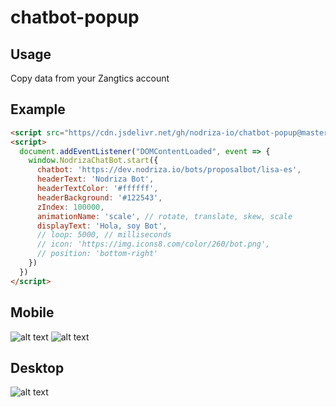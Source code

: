 # chatbot-popup

## Usage
Copy data from your Zangtics account 

## Example
```html
<script src="https//cdn.jsdelivr.net/gh/nodriza-io/chatbot-popup@master/dist/chatbot.js"></script>
<script>
  document.addEventListener("DOMContentLoaded", event => {
    window.NodrizaChatBot.start({
      chatbot: 'https://dev.nodriza.io/bots/proposalbot/lisa-es',
      headerText: 'Nodriza Bot',
      headerTextColor: '#ffffff',
      headerBackground: '#122543',  
      zIndex: 100000,
      animationName: 'scale', // rotate, translate, skew, scale
      displayText: 'Hola, soy Bot',
      // loop: 5000, // milliseconds
      // icon: 'https://img.icons8.com/color/260/bot.png',
      // position: 'bottom-right'
    })
  })
</script>
```

## Mobile
![alt text](https://github.com/nodriza-io/chatbot-popup/blob/master/images/Screen%20Shot%202019-05-02%20at%203.27.56%20PM.png?raw=trueg "")
![alt text](https://github.com/nodriza-io/chatbot-popup/blob/master/images/Screen%20Shot%202019-05-02%20at%203.28.10%20PM.png?raw=true "")

## Desktop
![alt text](https://github.com/nodriza-io/chatbot-popup/blob/master/images/Screen%20Shot%202019-05-02%20at%203.28.21%20PM.png?raw=true "")
